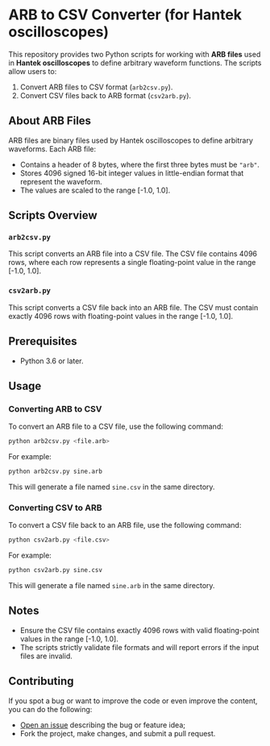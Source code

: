 # ARB to CSV Converter (for Hantek oscilloscopes)

This repository provides two Python scripts for working with **ARB files** used in **Hantek oscilloscopes** to define arbitrary waveform functions. The scripts allow users to:

1. Convert ARB files to CSV format (`arb2csv.py`).
2. Convert CSV files back to ARB format (`csv2arb.py`).

## About ARB Files

ARB files are binary files used by Hantek oscilloscopes to define arbitrary waveforms. Each ARB file:

- Contains a header of 8 bytes, where the first three bytes must be `"arb"`.
- Stores 4096 signed 16-bit integer values in little-endian format that represent the waveform.
- The values are scaled to the range [-1.0, 1.0].

## Scripts Overview

### `arb2csv.py`

This script converts an ARB file into a CSV file. The CSV file contains 4096 rows, where each row represents a single floating-point value in the range [-1.0, 1.0].

### `csv2arb.py`

This script converts a CSV file back into an ARB file. The CSV must contain exactly 4096 rows with floating-point values in the range [-1.0, 1.0].

## Prerequisites

- Python 3.6 or later.

## Usage

### Converting ARB to CSV

To convert an ARB file to a CSV file, use the following command:

```bash
python arb2csv.py <file.arb>
```

For example:

```bash
python arb2csv.py sine.arb
```

This will generate a file named `sine.csv` in the same directory.

### Converting CSV to ARB

To convert a CSV file back to an ARB file, use the following command:

```bash
python csv2arb.py <file.csv>
```

For example:

```bash
python csv2arb.py sine.csv
```

This will generate a file named `sine.arb` in the same directory.

## Notes

- Ensure the CSV file contains exactly 4096 rows with valid floating-point values in the range [-1.0, 1.0].
- The scripts strictly validate file formats and will report errors if the input files are invalid.

## Contributing

If you spot a bug or want to improve the code or even improve the content, you can do the following:

- [Open an issue](https://github.com/cfgnunes/hantek-arb/issues/new)
  describing the bug or feature idea;
- Fork the project, make changes, and submit a pull request.
